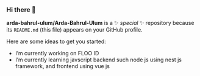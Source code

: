 ### Hi there 👋

**arda-bahrul-ulum/Arda-Bahrul-Ulum** is a ✨ _special_ ✨ repository because its `README.md` (this file) appears on your GitHub profile.

Here are some ideas to get you started:

- I’m currently working on FLOO ID
- I’m currently learning javscript backend such node js using nest js framework, and frontend using vue js
